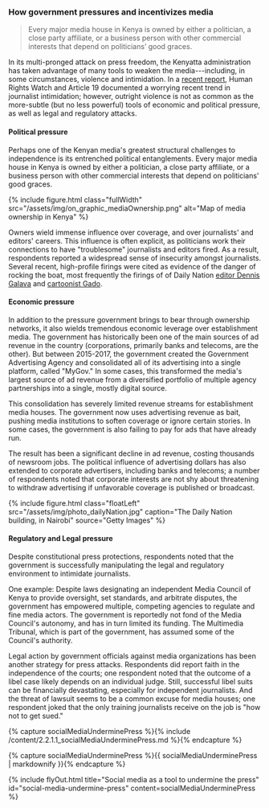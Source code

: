 ### How government pressures and incentivizes media

<blockquote class="floatLeft">
  <p>Every major media house in Kenya is owned by either a politician, a close party affiliate, or a business person with other commercial interests that depend on politicians’ good graces.</p>
</blockquote>

In its multi-pronged attack on press freedom, the Kenyatta administration has taken advantage of many tools to weaken the media---including, in some circumstances, violence and intimidation. In a [recent report](https://www.hrw.org/report/2017/05/30/not-worth-risk/threats-free-expression-ahead-kenyas-2017-elections), Human Rights Watch and Article 19 documented a worrying recent trend in journalist intimidation; however, outright violence is not as common as the more-subtle (but no less powerful) tools of economic and political pressure, as well as legal and regulatory attacks.

#### Political pressure

Perhaps one of the Kenyan media's greatest structural challenges to independence is its entrenched political entanglements. Every major media house in Kenya is owned by either a politician, a close party affiliate, or a business person with other commercial interests that depend on politicians' good graces.

{% include figure.html class="fullWidth" src="/assets/img/on_graphic_mediaOwnership.png" alt="Map of media ownership in Kenya" %}

Owners wield immense influence over coverage, and over journalists' and editors' careers. This influence is often explicit, as politicians work their connections to have "troublesome" journalists and editors fired. As a result, respondents reported a widespread sense of insecurity amongst journalists. Several recent, high-profile firings were cited as evidence of the danger of rocking the boat, most frequently the firings of of Daily Nation [editor Dennis Galava](https://www.the-star.co.ke/news/2016/01/20/nation-fires-editor-galava-over-editorial-criticising-uhuru_c1280305) and [cartoonist Gado](https://cpj.org/blog/2016/03/gado-blames-government-pressure-as-cartoonists-con.php).

#### Economic pressure

In addition to the pressure government brings to bear through ownership networks, it also wields tremendous economic leverage over establishment media. The government has historically been one of the main sources of ad revenue in the country (corporations, primarily banks and telecoms, are the other). But between 2015-2017, the government created the Government Advertising Agency and consolidated all of its advertising into a single platform, called "MyGov." In some cases, this transformed the media's largest source of ad revenue from a diversified portfolio of multiple agency partnerships into a single, mostly digital source.

This consolidation has severely limited revenue streams for establishment media houses. The government now uses advertising revenue as bait, pushing media institutions to soften coverage or ignore certain stories. In some cases, the government is also failing to pay for ads that have already run.

The result has been a significant decline in ad revenue, costing thousands of newsroom jobs. The political influence of advertising dollars has also extended to corporate advertisers, including banks and telecoms; a number of respondents noted that corporate interests are not shy about threatening to withdraw advertising if unfavorable coverage is published or broadcast.

{% include figure.html class="floatLeft" src="/assets/img/photo_dailyNation.jpg" caption="The Daily Nation building, in Nairobi" source="Getty Images" %}

#### Regulatory and Legal pressure

Despite constitutional press protections, respondents noted that the government is successfully manipulating the legal and regulatory environment to intimidate journalists.

One example: Despite laws designating an independent Media Council of Kenya to provide oversight, set standards, and arbitrate disputes, the government has empowered multiple, competing agencies to regulate and fine media actors. The government is reportedly not fond of the Media Council's autonomy, and has in turn limited its funding. The Multimedia Tribunal, which is part of the government, has assumed some of the Council's authority.

Legal action by government officials against media organizations has been another strategy for press attacks. Respondents did report faith in the independence of the courts; one respondent noted that the outcome of a libel case likely depends on an individual judge. Still, successful libel suits can be financially devastating, especially for independent journalists. And the threat of lawsuit seems to be a common excuse for media houses; one respondent joked that the only training journalists receive on the job is "how not to get sued."

<!-- Include content as a variable -->
{% capture socialMediaUnderminePress %}{% include /content/2.2.1.1_socialMediaUnderminePress.md %}{% endcapture %}
<!-- markdownify the variable -->
{% capture socialMediaUnderminePress %}{{ socialMediaUnderminePress | markdownify }}{% endcapture %}
<!-- include the flyOut function and pass in the variable content -->
{% include flyOut.html title="Social media as a tool to undermine the press" id="social-media-undermine-press" content=socialMediaUnderminePress %}
